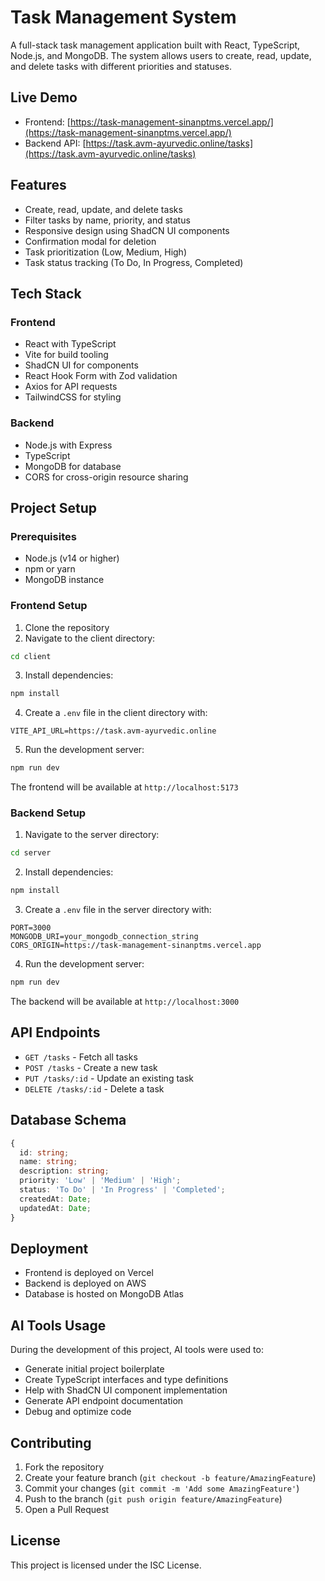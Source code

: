 # Task Management System

A full-stack task management application built with React, TypeScript, Node.js, and MongoDB. The system allows users to create, read, update, and delete tasks with different priorities and statuses.

## Live Demo

- Frontend: [https://task-management-sinanptms.vercel.app/](https://task-management-sinanptms.vercel.app/)
- Backend API: [https://task.avm-ayurvedic.online/tasks](https://task.avm-ayurvedic.online/tasks)

## Features

- Create, read, update, and delete tasks
- Filter tasks by name, priority, and status
- Responsive design using ShadCN UI components
- Confirmation modal for deletion
- Task prioritization (Low, Medium, High)
- Task status tracking (To Do, In Progress, Completed)

## Tech Stack

### Frontend
- React with TypeScript
- Vite for build tooling
- ShadCN UI for components
- React Hook Form with Zod validation
- Axios for API requests
- TailwindCSS for styling

### Backend
- Node.js with Express
- TypeScript
- MongoDB for database
- CORS for cross-origin resource sharing

## Project Setup

### Prerequisites
- Node.js (v14 or higher)
- npm or yarn
- MongoDB instance

### Frontend Setup

1. Clone the repository
2. Navigate to the client directory:
```bash
cd client
```

3. Install dependencies:
```bash
npm install
```

4. Create a `.env` file in the client directory with:
```
VITE_API_URL=https://task.avm-ayurvedic.online
```

5. Run the development server:
```bash
npm run dev
```

The frontend will be available at `http://localhost:5173`

### Backend Setup

1. Navigate to the server directory:
```bash
cd server
```

2. Install dependencies:
```bash
npm install
```

3. Create a `.env` file in the server directory with:
```
PORT=3000
MONGODB_URI=your_mongodb_connection_string
CORS_ORIGIN=https://task-management-sinanptms.vercel.app
```

4. Run the development server:
```bash
npm run dev
```

The backend will be available at `http://localhost:3000`

## API Endpoints

- `GET /tasks` - Fetch all tasks
- `POST /tasks` - Create a new task
- `PUT /tasks/:id` - Update an existing task
- `DELETE /tasks/:id` - Delete a task

## Database Schema

```typescript
{
  id: string;
  name: string;
  description: string;
  priority: 'Low' | 'Medium' | 'High';
  status: 'To Do' | 'In Progress' | 'Completed';
  createdAt: Date;
  updatedAt: Date;
}
```

## Deployment

- Frontend is deployed on Vercel
- Backend is deployed on AWS
- Database is hosted on MongoDB Atlas

## AI Tools Usage

During the development of this project, AI tools were used to:
- Generate initial project boilerplate
- Create TypeScript interfaces and type definitions
- Help with ShadCN UI component implementation
- Generate API endpoint documentation
- Debug and optimize code

## Contributing

1. Fork the repository
2. Create your feature branch (`git checkout -b feature/AmazingFeature`)
3. Commit your changes (`git commit -m 'Add some AmazingFeature'`)
4. Push to the branch (`git push origin feature/AmazingFeature`)
5. Open a Pull Request

## License

This project is licensed under the ISC License.